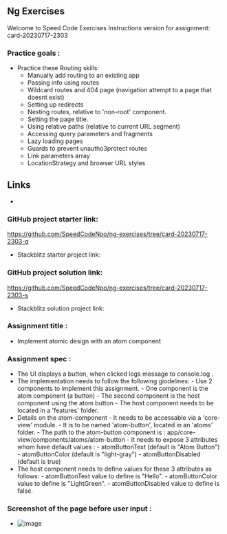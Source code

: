 ## Ng Exercises

Welcome to Speed Code Exercises
Instructions version for assignment: card-20230717-2303

### Practice goals :

- Practice these Routing skills:
  - Manually add routing to an existing app
  - Passing info using routes
  - Wildcard routes and 404 page (navigation attempt to a page that doesnt exist)
  - Setting up redirects
  - Nesting routes, relative to 'non-root' component.
  - Setting the page title.
  - Using relative paths (relative to current URL segment)
  - Accessing query parameters and fragments
  - Lazy loading pages
  - Guards to prevent unautho3protect routes
  - Link parameters array
  - LocationStrategy and browser URL styles

## Links

-

### GitHub project starter link:

https://github.com/SpeedCodeNpo/ng-exercises/tree/card-20230717-2303-q

- Stackblitz starter project link:

### GitHub project solution link:

https://github.com/SpeedCodeNpo/ng-exercises/tree/card-20230717-2303-s

- Stackblitz solution project link:

### Assignment title :

- Implement atomic design with an atom component

### Assignment spec :

- The UI displays a button, when clicked logs message to console.log .
- The implementation needs to follow the following giodelines: - Use 2 components to implement this assignment. - One component is the atom component (a button) - The second component is the host component using the atom button - The host component needs to be located in a 'features' folder.
- Details on the atom-component - It needs to be accessable via a 'core-view' module. - It is to be named 'atom-button', located in an 'atoms' folder. - The path to the atom-button component is : app/core-view/components/atoms/atom-button - It needs to expose 3 attributes whom have default values : - atomButtonText (default is "Atom Button") - atomButtonColor (default is "light-gray") - atomButtonDisabled (default is true)
- The host component needs to define values for these 3 attributes as follows: - atomButtonText value to define is "Hello". - atomButtonColor value to define is "LightGreen". - atomButtonDisabled value to define is false.

### Screenshot of the page before user input :

- ![image](https://github.com/SpeedCodeNpo/ng-exercises/assets/132397719/e8e959ba-ffd6-4a8b-93cb-f46b1798d57d)
